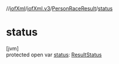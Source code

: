 //[iofXml](../../../index.md)/[iofXml.v3](../index.md)/[PersonRaceResult](index.md)/[status](status.md)

# status

[jvm]\
protected open var [status](status.md): [ResultStatus](../-result-status/index.md)
